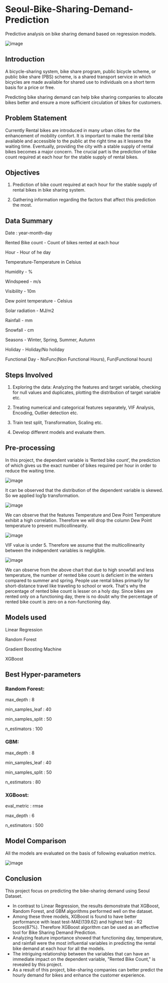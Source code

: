 # Seoul-Bike-Sharing-Demand-Prediction
Predictive analysis on bike sharing demand based on regression models.

![image](https://user-images.githubusercontent.com/92729412/193471330-87328629-6df1-4207-8822-5f46d40365cf.png)


## Introduction

A bicycle-sharing system, bike share program, public bicycle scheme, or public
bike share (PBS) scheme, is a shared transport service in which bicycles are made
available for shared use to individuals on a short term basis for a price or free.

Predicting bike sharing demand can help bike sharing companies to allocate bikes
better and ensure a more sufficient circulation of bikes for customers.

## Problem Statement

Currently Rental bikes are introduced in many urban cities for the enhancement
of mobility comfort. It is important to make the rental bike available and
accessible to the public at the right time as it lessens the waiting time.
Eventually, providing the city with a stable supply of rental bikes becomes a
major concern. The crucial part is the prediction of bike count required at each
hour for the stable supply of rental bikes.

## Objectives

1. Prediction of bike count required at each hour for the stable supply
of rental bikes in bike sharing system.

2. Gathering information regarding the factors that affect this
prediction the most.

## Data Summary

Date : year-month-day

Rented Bike count - Count of bikes rented at each hour

Hour - Hour of he day

Temperature-Temperature in Celsius

Humidity - %

Windspeed - m/s

Visibility - 10m

Dew point temperature - Celsius

Solar radiation - MJ/m2

Rainfall - mm

Snowfall - cm

Seasons - Winter, Spring, Summer, Autumn

Holiday - Holiday/No holiday

Functional Day - NoFunc(Non Functional Hours), Fun(Functional hours)

## Steps Involved

1. Exploring the data: Analyzing the features and target variable, checking
for null values and duplicates, plotting the distribution of target variable etc.

2. Treating numerical and categorical features separately, VIF
Analysis, Encoding, Outlier detection etc.

3. Train test split, Transformation, Scaling etc.

4. Develop different models and evaluate them.

## Pre-processing

In this project, the dependent variable is ‘Rented bike count’, the prediction of which gives us the exact number of bikes required per hour in order to reduce the waiting time.

![image](https://user-images.githubusercontent.com/92729412/193471573-583547dc-9916-4140-9b63-7c929c966cad.png)

It can be observed that the distribution of the dependent variable is skewed. So we applied log1p transformation.

![image](https://user-images.githubusercontent.com/92729412/193471667-2487f3bd-fea7-4e71-af4e-b37821d69a8b.png)

We can observe that the features Temperature and Dew Point Temperature exhibit a high correlation. Therefore we will drop the column Dew Point temperature to prevent multicollinearity.

![image](https://user-images.githubusercontent.com/92729412/193471682-b587d268-c3b6-4682-bab7-aa0b3736ad6f.png)

VIF value is under 5. Therefore we assume that the multicollinearity between the independent variables is negligible.

![image](https://user-images.githubusercontent.com/92729412/193471707-6c99513d-7093-4da0-98cb-49b6ea579cf2.png)

We can observe from the above chart that due to high snowfall and less temperature, the number of rented bike count is deficient in the winters compared to summer and spring.
People use rental bikes primarily for short-distance travel like traveling to school or work. That's why the percentage of rented bike count is lesser on a holy day.
Since bikes are rented only on a functioning day, there is no doubt why the percentage of rented bike count is zero on a non-functioning day.

## Models used

Linear Regression

Random Forest

Gradient Boosting Machine

XGBoost

## Best Hyper-parameters

### Random Forest:

max_depth : 8

min_samples_leaf : 40

min_samples_split : 50

n_estimators : 100

### GBM:

max_depth : 8

min_samples_leaf : 40

min_samples_split : 50

n_estimators : 80


### XGBoost:

eval_metric : rmse

max_depth : 6

n_estimators : 500

## Model Comparison

All the models are evaluated on the basis of following evaluation metrics.

![image](https://user-images.githubusercontent.com/92729412/188855490-15f3516e-c1bd-47cd-b354-e10e46abba6e.png)


## Conclusion

This project focus on predicting the bike-sharing demand using Seoul Dataset.

* In contrast to Linear Regression, the results demonstrate that XGBoost, Random Forest, and GBM algorithms performed well on the dataset. 
* Among these three models, XGBoost is found to have better performance with least test-MAE(139.62) and highest test - R2 Score(87%). Therefore XGBoost algorithm can be used as an effective tool for Bike Sharing Demand Prediction.
* Analyzing feature importance showed that functioning day, temperature, and rainfall were the most influential variables in predicting the rental bike demand at each hour for all the models.
* The intriguing relationship between the variables that can have an immediate impact on the dependent variable, "Rented Bike Count," is revealed by this project. 
* As a result of this project, bike-sharing companies can better predict the hourly demand for bikes and enhance the customer experience.

